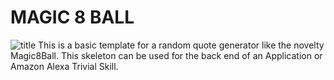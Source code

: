 
# MAGIC 8 BALL 
![title](images/8-ball.jpg)
This is a basic template for a random quote generator like the novelty Magic8Ball. This skeleton can be used for the back end of an Application or Amazon Alexa Trivial Skill. 
